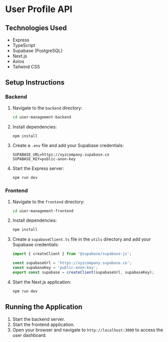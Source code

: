 # User Profile API

## Technologies Used
- Express
- TypeScript
- Supabase (PostgreSQL)
- Next.js
- Axios
- Tailwind CSS

## Setup Instructions

### Backend
1. Navigate to the `backend` directory:
   ```bash
   cd user-management-backend
   ```
2. Install dependencies:
   ```bash
   npm install
   ```
3. Create a `.env` file and add your Supabase credentials:
   ```env
   SUPABASE_URL=https://xyzcompany.supabase.co
   SUPABASE_KEY=public-anon-key
   ```
4. Start the Express server:
   ```bash
   npm run dev
   ```

### Frontend
1. Navigate to the `frontend` directory:
   ```bash
   cd user-management-frontend
   ```
2. Install dependencies:
   ```bash
   npm install
   ```
3. Create a `supabaseClient.ts` file in the `utils` directory and add your Supabase credentials:
   ```typescript
   import { createClient } from '@supabase/supabase-js';

   const supabaseUrl = 'https://xyzcompany.supabase.co';
   const supabaseKey = 'public-anon-key';
   export const supabase = createClient(supabaseUrl, supabaseKey);
   ```
4. Start the Next.js application:
   ```bash
   npm run dev
   ```

## Running the Application
1. Start the backend server.
2. Start the frontend application.
3. Open your browser and navigate to `http://localhost:3000` to access the user dashboard.
